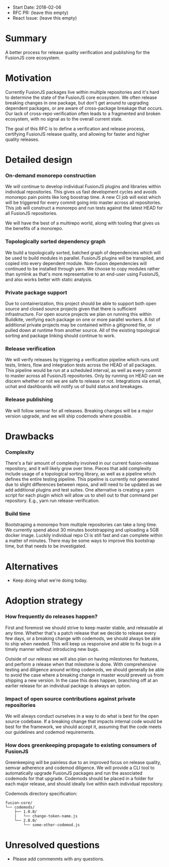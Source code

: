 * Start Date: 2018-02-06
* RFC PR: (leave this empty)
* React Issue: (leave this empty)

# Summary

A better process for release quality verification and publishing for the FusionJS core ecosystem.

# Motivation

Currently FusionJS packages live within multiple repositories and it's hard to determine the state of the FusionJS core ecosystem. We often release breaking changes in one package, but don't get around to upgrading dependent packages, or are aware of cross-package breakage that occurs. Our lack of cross-repo verification often leads to a fragmented and broken ecosystem, with no signal as to the overall current state.

The goal of this RFC is to define a verification and release process, certifying FusionJS release quality, and allowing for faster and higher quality releases.

# Detailed design

### On-demand monorepo construction

We will continue to develop individual FusionJS plugins and libraries within individual repositories. This gives us fast development cycles and avoids monorepo pain points like long boostrap time. A new CI job will exist which will be triggered for every commit going into master across all repositories. This job will construct a monorepo and run tests against the latest HEAD for all FusionJS repositories.

We will have the best of a multirepo world, along with tooling that gives us the benefits of a monorepo.

### Topologically sorted dependency graph

We build a topologically sorted, batched graph of dependencies which will be used to build modules in parallel. FusionJS plugins will be transpiled, and copied into every dependent module. Non-fusion dependencies will continued to be installed through yarn. We choose to copy modules rather than symlink as that's more representative to an end-user using FusionJS, and also works better with static analysis.

### Private package support

Due to containerization, this project should be able to support both open source and closed source projects given that there is sufficient infrastructure. For open source projects we plan on running this within Buildkite, verifying each package on one or more parallel workers. A list of additional private projects may be contained within a gitignored file, or pulled down at runtime from another source. All of the existing topological sorting and package linking should continue to work.

### Release verification

We will verify releases by triggering a verification pipeline which runs unit tests, linters, flow and integration tests across the HEAD of all packages. This pipeline would be run at a scheduled interval, as well as every commit to master across all FusionJS repositories. Only by running on HEAD can we discern whether or not we are safe to release or not. Integrations via email, uchat and dashboards will notify us of build status and breakages.

### Release publishing

We will follow semvar for all releases. Breaking changes will be a major version upgrade, and we will ship codemods where possible.

# Drawbacks

### Complexity

There's a fair amount of complexity involved in our current fusion-release repository, and it will likely grow over time. Pieces that add complexity include usage of a topological sorting library, as well as a pipeline which defines the entire testing pipeline. This pipeline is currently not generated due to slight differences between repos, and will need to be updated as we add additional plugins and test suites. One alternative is creating a yarn script for each plugin which will allow us to shell out to that command per repository. E.g., yarn run release-verification.

### Build time

Bootstraping a monorepo from multiple repositories can take a long time. We currently spend about 30 minutes bootstrapping and uploading a 5GB docker image. Luckily individual repo CI is still fast and can complete within a matter of minutes. There may be some ways to improve this bootstrap time, but that needs to be investigated.

# Alternatives

* Keep doing what we're doing today.

# Adoption strategy

### How frequently do releases happen?

First and foremost we should strive to keep master stable, and releasable at any time. Whether that's a patch release that we decide to release every few days, or a breaking change with codemods, we should always be able to ship when needed. This will keep us responsive and able to fix bugs in a timely manner without introducing new bugs.

Outside of our releass we will also plan on having milestones for features, and perform a release when that milestone is done. With comprehensive testing and diligence around writing codemods, we should generally be able to avoid the case where a breaking change in master would prevent us from shipping a new version. In the case this does happen, branching off at an earlier release for an individual package is always an option.

### Impact of open source contributions against private repositories

We will always conduct ourselves in a way to do what is best for the open source codebase. If a breaking change that impacts internal code would be best for the framework, we should accept it, assuming that the code meets our guidelines and codemod requirements.

### How does greenkeeping propagate to existing consumers of FusionJS

Greenkeeping will be painless due to an improved focus on release quality, semvar adherence and codemod diligence. We will provide a CLI tool to automatically upgrade FusionJS packages and run the associated codemods for that upgrade. Codemods should be placed in a folder for each major release, and should ideally live within each individual repository.

Codemods directory specification:

```
fusion-core/
└── codemods/
    ├── 1.0.0/
    |   └── change-token-name.js
    └── 2.0.0/
        └── some-other-codemod.js
```

# Unresolved questions

* Please add commenmts with any questions.
